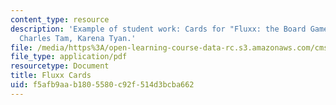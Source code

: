 ```yaml
---
content_type: resource
description: 'Example of student work: Cards for "Fluxx: the Board Game." Sharat Bhat,
  Charles Tam, Karena Tyan.'
file: /media/https%3A/open-learning-course-data-rc.s3.amazonaws.com/cms-608-game-design-spring-2008/f5afb9aab1805580c92f514d3bcba662_btt_cards.pdf
file_type: application/pdf
resourcetype: Document
title: Fluxx Cards
uid: f5afb9aa-b180-5580-c92f-514d3bcba662
---
```

